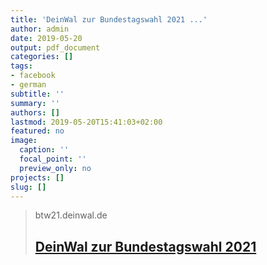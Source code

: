 ```yaml
---
title: 'DeinWal zur Bundestagswahl 2021 ...'
author: admin
date: 2019-05-20
output: pdf_document
categories: []
tags:
- facebook
- german
subtitle: ''
summary: ''
authors: []
lastmod: 2019-05-20T15:41:03+02:00
featured: no
image:
  caption: ''
  focal_point: ''
  preview_only: no
projects: []
slug: []
---
```


> btw21.deinwal.de
> ## [DeinWal zur Bundestagswahl 2021](https://deinwal.de/home)
>

